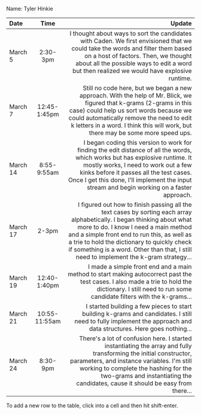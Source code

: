 Name: Tyler Hinkie

| Date     |     Time      |                                                                                                                                                                                                                                                                                                                                                   Update |
|:---------|:-------------:|---------------------------------------------------------------------------------------------------------------------------------------------------------------------------------------------------------------------------------------------------------------------------------------------------------------------------------------------------------:|
| March 5  |   2:30-3pm    |                                                                                      I thought about ways to sort the candidates with Caden. We first envisioned that we could take the words and filter them based on a host of factors. Then, we thought about all the possible ways to edit a word but then realized we would have explosive runtime. |
| March 7  | 12:45-1:45pm  |                                                           Still no code here, but we began a new approach. With the help of Mr. Blick, we figured that k-grams (2-grams in this case) could help us sort words because we could automatically remove the need to edit k letters in a word. I think this will work, but there may be some more speed ups. |
| March 14 |  8:55-9:55am  |                                            I began coding this version to work for finding the edit distance of all the words, which works but has explosive runtime. It mostly works, I need to work out a few kinks before it passes all the test cases. Once I get this done, I'll implement the input stream and begin working on a faster approach. |
| March 17 |     2-3pm     | I figured out how to finish passing all the text cases by sorting each array alphabetically. I began thinking about what more to do. I know I need a main method and a simple front end to run this, as well as a trie to hold the dictionary to quickly check if something is a word. Other than that, I still need to implement the k-gram strategy... |
| March 19 | 12:40-1:40pm  |                                                                                                                                                   I made a simple front end and a main method to start making autocorrect past the test cases. I also made a trie to hold the dictionary. I still need to run some candidate filters with the k-grams... |
| March 21 | 10:55-11:55am |                                                                                                                                                                                         I started building a few pieces to start building k-grams and candidates. I still need to fully implement the approach and data structures. Here goes nothing... |
| March 24 |   8:30-9pm    |                                                               There's a lot of confusion here. I started instantiating the array and fully transforming the initial constructor, parameters, and instance variables. I'm still working to complete the hashing for the two-grams and instantiating the candidates, cause it should be easy from there... |


To add a new row to the table, click into a cell and then hit shift-enter.